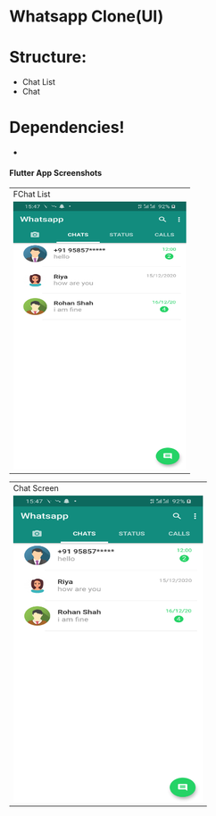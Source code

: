 
# Whatsapp Clone(UI)

# Structure:

  - Chat List
  - Chat

# Dependencies!

  - 

  #### Flutter App Screenshots

<table>
  <tr>
    <td>FChat List</td>

  </tr>
  <tr>
    <td><img src="/Screenshot/1.png" width=310 height=480></td>
 

  </tr>
 </table>
 <table>
  <tr>
    <td>Chat Screen</td>

  </tr>
  <tr>
    <td><img src="/Screenshot/1.png" width=340 height=550></td>

  </tr>
 </table>
